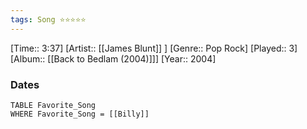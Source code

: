 ```yaml
---
tags: Song ⭐⭐⭐⭐⭐ 
---
```

[Time:: 3:37]
[Artist:: [[James Blunt]] ]
[Genre:: Pop Rock]
[Played:: 3]
[Album:: [[Back to Bedlam (2004)]]]
[Year:: 2004]
### Dates
````dataview
TABLE Favorite_Song
WHERE Favorite_Song = [[Billy]]
````